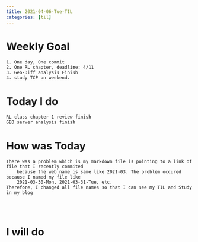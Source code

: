 ```yaml
---
title: 2021-04-06-Tue-TIL
categories: [til]
---
```


# Weekly Goal
```
1. One day, One commit
2. One RL chapter, deadline: 4/11
3. Geo-Diff analysis Finish 
4. study TCP on weekend.
```


# Today I do
```
RL class chapter 1 review finish
GEO server analysis finish
```

# How was Today
```
There was a problem which is my markdown file is pointing to a link of file that I recently commited 
    because the web name is same like 2021-03. The problem occured because I named my file like 
    2021-03-30-Mon, 2021-03-31-Tue, etc.
Therefore, I changed all file names so that I can see my TIL and Study in my blog

    
    
```

# I will do
```

```
